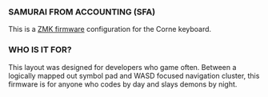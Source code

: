 ### SAMURAI FROM ACCOUNTING (SFA)

This is a [ZMK firmware](https://github.com/zmkfirmware/zmk) configuration for the Corne keyboard.

### WHO IS IT FOR?

This layout was designed for developers who game often. Between a logically mapped out symbol pad and WASD focused navigation cluster, this firmware is for anyone who codes by day and slays demons by night.
